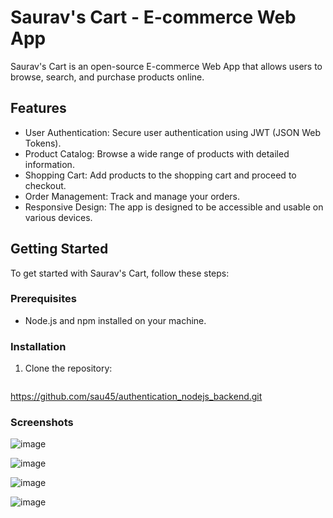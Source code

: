 # Saurav's Cart - E-commerce Web App

Saurav's Cart is an open-source E-commerce Web App that allows users to browse, search, and purchase products online.

## Features

- User Authentication: Secure user authentication using JWT (JSON Web Tokens).
- Product Catalog: Browse a wide range of products with detailed information.
- Shopping Cart: Add products to the shopping cart and proceed to checkout.
- Order Management: Track and manage your orders.
- Responsive Design: The app is designed to be accessible and usable on various devices.

## Getting Started

To get started with Saurav's Cart, follow these steps:

### Prerequisites

- Node.js and npm installed on your machine.

### Installation

1. Clone the repository:

   ```bash
  https://github.com/sau45/authentication_nodejs_backend.git
  

### Screenshots
    
![image](https://github.com/sau45/cart_frontend/assets/87286258/9b50bd68-4767-4dec-b104-dfdfa9d333c5)

![image](https://github.com/sau45/cart_frontend/assets/87286258/4f6ae826-0399-4f4d-be00-3a5aaa5a2fd1)

![image](https://github.com/sau45/cart_frontend/assets/87286258/da10267e-0a89-451b-be72-658a4f487870)

![image](https://github.com/sau45/cart_frontend/assets/87286258/c3c1cc73-3c5b-49dc-b29b-8ace16ccc0d4)








